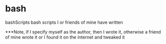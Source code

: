 # bash

bashScripts
bash scripts I or friends of mine have written

***Note, if I specify myself as the author, then I wrote it, otherwise a friend of mine wrote it or I found it on the internet and tweaked it
